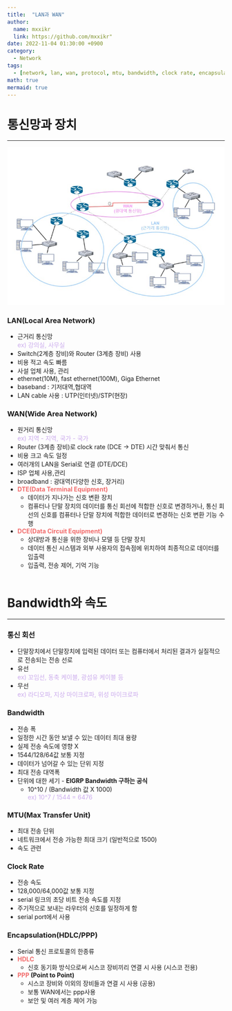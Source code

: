 ```yaml
---
title:  "LAN과 WAN"
author:
  name: mxxikr
  link: https://github.com/mxxikr"
date: 2022-11-04 01:30:00 +0900
category:
  - Network
tags:
  - [network, lan, wan, protocol, mtu, bandwidth, clock rate, encapsulation]
math: true
mermaid: true
---
```


# 통신망과 장치
--- 
![image](/assets/img/network/lan.jpg)
### **LAN(Local Area Network)**
- 근거리 통신망    
  <span style="color:rgb(203, 171, 237)">ex) 강의실, 사무실</span>
- Switch(2계층 장비)와 Router (3계층 장비) 사용
- 비용 적고 속도 빠름
- 사설 업체 사용, 관리
- ethernet(10M), fast ethernet(100M), Giga Ethernet
- baseband : 기저대역,협대역
- LAN cable 사용 : UTP(인터넷)/STP(현장)

### **WAN(Wide Area Network)**
- 원거리 통신망    
  <span style="color:rgb(203, 171, 237)">ex) 지역 - 지역, 국가 - 국가</span>
- Router (3계층 장비)로 clock rate (DCE → DTE) 시간 맞춰서 통신
- 비용 크고 속도 일정
- 여러개의 LAN을 Serial로 연결 (DTE/DCE)
- ISP 업체 사용,관리
- broadband : 광대역(다양한 신호, 장거리)
- **<span style="color:#F26C6C">DTE(Data Terminal Equipment)</span>**
  - 데이터가 지나가는 신호 변환 장치
  - 컴퓨터나 단말 장치의 데이터를 통신 회선에 적합한 신호로 변경하거나, 통신 회선의 신호를 컴퓨터나 단말 장치에 적합한 데이터로 변경하는 신호 변환 기능 수행
- **<span style="color:#F26C6C">DCE(Data Circuit Equipment)</span>**
  - 상대방과 통신을 위한 장비나 모델 등 단말 장치
  - 데이터 통신 시스템과 외부 사용자의 접속점에 위치하여 최종적으로 데이터를 입출력
  - 입출력, 전송 제어, 기억 기능
<br/><br/>

# Bandwidth와 속도
--- 
### **통신 회선**
- 단말장치에서 단말장치에 입력된 데이터 또는 컴퓨터에서 처리된 결과가 실질적으로 전송되는 전송 선로
- 유선  
  <span style="color:rgb(203, 171, 237)">ex) 꼬임선, 동축 케이블, 광섬유 케이블 등</span>
- 무선    
  <span style="color:rgb(203, 171, 237)">ex) 라디오파, 지상 마이크로파, 위성 마이크로파</span>   

### **Bandwidth**
- 전송 폭 
- 일정한 시간 동안 보낼 수 있는 데이터 최대 용량
- 실제 전송 속도에 영향 X
- 1544/128/64값 보통 지정
- 데이터가 넘어갈 수 있는 단위 지정
- 최대 전송 대역폭
- 단위에 대한 세기
​- **EIGRP Bandwidth 구하는 공식**
  - 10^10 / (Bandwidth 값 X 1000)  
    <span style="color:rgb(203, 171, 237)">ex) 10^7 / 1544 = 6476</span>    

### **MTU(Max Transfer Unit)**
- 최대 전송 단위
- 네트워크에서 전송 가능한 최대 크기 (일반적으로 1500)
- 속도 관련    

### **Clock Rate**
- 전송 속도
- 128,000/64,000값 보통 지정
- serial 링크의 초당 비트 전송 속도를 지정
- 주기적으로 보내는 라우터의 신호를 일정하게 함
- serial port에서 사용  

### **Encapsulation(HDLC/PPP)**
- Serial 통신 프로토콜의 한종류
- **<span style="color:#F26C6C">HDLC</span>**
  - 신호 동기화 방식으로써 시스코 장비끼리 연결 시 사용 (시스코 전용)
- **<span style="color:#F26C6C">PPP</span> (Point to Point)**
  - 시스코 장비와 이외의 장비들과 연결 시 사용 (공용)
  - 보통 WAN에서는 ppp사용
  - 보안 및 여러 계층 제어 가능